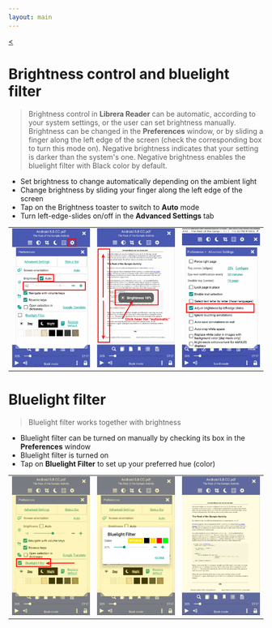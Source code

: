 ```yaml
---
layout: main
---
```

[<](/wiki/faq)

# Brightness control and bluelight filter

> Brightness control in **Librera Reader** can be automatic, according to your system settings, or the user can set brightness manually.
Brightness can be changed in the **Preferences** window, or by sliding a finger along the left edge of the screen (check the corresponding box to turn this mode on).
Negative brightness indicates that your setting is darker than the system's one.
Negative brightness enables the bluelight filter with Black color by default.


* Set brightness to change automatically depending on the ambient light
* Change brightness by sliding your finger along the left edge of the screen
* Tap on the Brightness toaster to switch to **Auto** mode
* Turn left-edge-slides on/off in the **Advanced Settings** tab 

||||
|-|-|-|
|![](1.png)|![](2.png)|![](3.png)|

# Bluelight filter
> Bluelight filter works together with brightness  

* Bluelight filter can be turned on manually by checking its box in the **Preferences** window
* Bluelight filter is turned on
* Tap on **Bluelight Filter** to set up your preferred hue (color)

||||
|-|-|-|
|![](7.png)|![](6.png)|![](8.png)|
